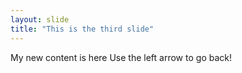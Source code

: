 ```yaml
---
layout: slide
title: "This is the third slide"
---
```

My new content is here
Use the left arrow to go back!
